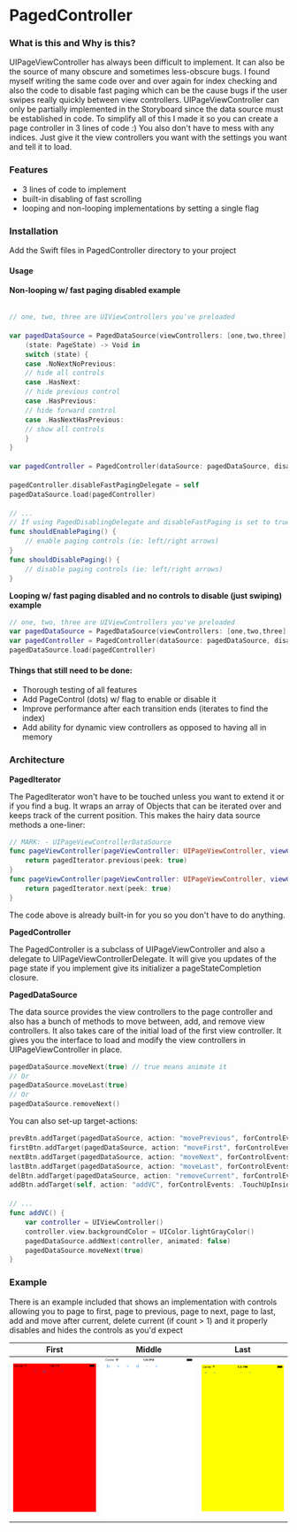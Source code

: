 # PagedController

### What is this and Why is this?
UIPageViewController has always been difficult to implement. It can also be the source of many obscure and sometimes less-obscure bugs. I found myself writing the same code over and over again for index checking and also the code to disable fast paging which can be the cause bugs if the user swipes really quickly between view controllers. UIPageViewController can only be partially implemented in the Storyboard since the data source must be established in code. To simplify all of this I made it so you can create a page controller in 3 lines of code :) You also don't have to mess with any indices. Just give it the view controllers you want with the settings you want and tell it to load. 

### Features
* 3 lines of code to implement
* built-in disabling of fast scrolling
* looping and non-looping implementations by setting a single flag

### Installation
 
 Add the Swift files in PagedController directory to your project
 
#### Usage

**Non-looping w/ fast paging disabled example**

```swift

// one, two, three are UIViewControllers you've preloaded

var pagedDataSource = PagedDataSource(viewControllers: [one,two,three], loops:false) {
    (state: PageState) -> Void in
    switch (state) {
    case .NoNextNoPrevious:
    // hide all controls
    case .HasNext:
    // hide previous control
    case .HasPrevious:
    // hide forward control
    case .HasNextHasPrevious:
    // show all controls
    }
}

var pagedController = PagedController(dataSource: pagedDataSource, disableFastPaging:true, transitionStyle: .Scroll, navigationOrientation: .Horizontal)

pagedController.disableFastPagingDelegate = self
pagedDataSource.load(pagedController)

// ... 
// If using PagedDisablingDelegate and disableFastPaging is set to true
func shouldEnablePaging() {
    // enable paging controls (ie: left/right arrows)
}
func shouldDisablePaging() {
    // disable paging controls (ie: left/right arrows)
}
 ```
 
 **Looping w/ fast paging disabled and no controls to disable (just swiping) example**
 ```swift
 // one, two, three are UIViewControllers you've preloaded
var pagedDataSource = PagedDataSource(viewControllers: [one,two,three], loops:true)
var pagedController = PagedController(dataSource: pagedDataSource, disableFastPaging:true, transitionStyle: .Scroll, navigationOrientation: .Horizontal)
pagedDataSource.load(pagedController)
 ```
 
#### Things that still need to be done:
- Thorough testing of all features
- Add PageControl (dots) w/ flag to enable or disable it
- Improve performance after each transition ends (iterates to find the index)
- Add ability for dynamic view controllers as opposed to having all in memory

### Architecture
**PagedIterator**

The PagedIterator won't have to be touched unless you want to extend it or if you find a bug. It wraps an array of Objects that can be iterated over and keeps track of the current position. This makes the hairy data source methods a one-liner:

```swift
// MARK: - UIPageViewControllerDataSource
func pageViewController(pageViewController: UIPageViewController, viewControllerBeforeViewController viewController: UIViewController) -> UIViewController? {
    return pagedIterator.previous(peek: true)
}
func pageViewController(pageViewController: UIPageViewController, viewControllerAfterViewController viewController: UIViewController) -> UIViewController? {
    return pagedIterator.next(peek: true)
}
```

The code above is already built-in for you so you don't have to do anything.

**PagedController**

The PagedController is a subclass of UIPageViewController and also a delegate to UIPageViewControllerDelegate. It will give you updates of the page state if you implement give its initializer a pageStateCompletion closure. 



**PagedDataSource**

The data source provides the view controllers to the page controller and also has a bunch of methods to move between, add, and remove view controllers. It also takes care of the initial load of the first view controller. It gives you the interface to load and modify the view controllers in UIPageViewController in place.
```swift
pagedDataSource.moveNext(true) // true means animate it
// Or
pagedDataSource.moveLast(true)
// Or
pagedDataSource.removeNext()
```

You can also set-up target-actions:
```swift
prevBtn.addTarget(pagedDataSource, action: "movePrevious", forControlEvents: .TouchUpInside)
firstBtn.addTarget(pagedDataSource, action: "moveFirst", forControlEvents: .TouchUpInside)
nextBtn.addTarget(pagedDataSource, action: "moveNext", forControlEvents: .TouchUpInside)
lastBtn.addTarget(pagedDataSource, action: "moveLast", forControlEvents: .TouchUpInside)
delBtn.addTarget(pagedDataSource, action: "removeCurrent", forControlEvents: .TouchUpInside)
addBtn.addTarget(self, action: "addVC", forControlEvents: .TouchUpInside)

// ...
func addVC() {
    var controller = UIViewController()
    controller.view.backgroundColor = UIColor.lightGrayColor()
    pagedDataSource.addNext(controller, animated: false)
    pagedDataSource.moveNext(true)
}
```

### Example
There is an example included that shows an implementation with controls allowing you to page to first, page to previous, page to next, page to last, add and move after current, delete current (if count > 1) and it properly disables and hides the controls as you'd expect

First                      | Middle                    | Last
:-------------------------:|:-------------------------:|:-------------------------:
![](screenshot0.png) | ![](screenshot1.png) | ![](screenshot2.png)
